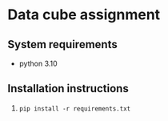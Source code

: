 # Data cube assignment

## System requirements

- python 3.10

## Installation instructions

1. `pip install -r requirements.txt`
